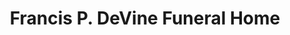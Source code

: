 ---
title: "Francis P. DeVine Funeral Home"
url: /oyster-bay/francis-p-devine-funeral-home/
shop: Bestattungen
---